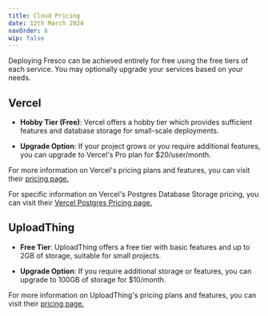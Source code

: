 ```yaml
---
title: Cloud Pricing
date: 12th March 2024
navOrder: 6
wip: false
---
```


Deploying Fresco can be achieved entirely for free using the free tiers of each service. You may optionally upgrade your services based on your needs.

## Vercel

- **Hobby Tier (Free)**: Vercel offers a hobby tier which provides sufficient features and database storage for small-scale deployments.

- **Upgrade Option**: If your project grows or you require additional features, you can upgrade to Vercel's Pro plan for $20/user/month.

For more information on Vercel's pricing plans and features, you can visit their [pricing page.](https://vercel.com/pricing)

For specific information on Vercel's Postgres Database Storage pricing, you can visit their [Vercel Postgres Pricing page.](https://vercel.com/docs/storage/vercel-postgres/usage-and-pricing)

## UploadThing

- **Free Tier**: UploadThing offers a free tier with basic features and up to 2GB of storage, suitable for small projects.

- **Upgrade Option**: If you require additional storage or features, you can upgrade to 100GB of storage for $10/month.

For more information on UploadThing's pricing plans and features, you can visit their [pricing page.](https://uploadthing.com/pricing)
